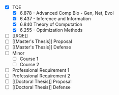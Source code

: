 - [x] TQE
    - [x] 6.878 - Advanced Comp Bio - Gen, Net, Evol
    - [x] 6.437 - Inference and Information
    - [x]  6.840 Theory of Computation
    - [x] 6.255 - Optimization Methods
- [ ] [[RQE]]
- [ ] [[Master's Thesis]] Proposal
- [ ] [[Master's Thesis]] Defense
- [ ] Minor
    - [ ] Course 1
    - [ ] Course 2
- [ ] Professional Requirement 1
- [ ] Professional Requirement 2
- [ ]  [[Doctoral Thesis]] Proposal
- [ ] [[Doctoral Thesis]] Defense